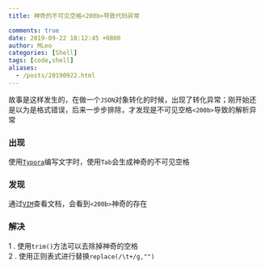 ```yaml
---
title: 神奇的不可见空格<200b>导致代码异常

comments: true
date: 2019-09-22 18:12:45 +0800
author: MLeo
categories: [Shell] 
tags: [code,shell]
aliases:
  - /posts/20190922.html
---
```


故事是这样发生的，在做一个`JSON`对象转化的时候，出现了转化异常；刚开始还是以为是格式错误，后来一步步排除，才发现是不可见空格`<200b>`导致的解析异常

### 出现
使用[`Typora`](https://typora.io/)编写文字时，使用`Tab`会生成神奇的不可见空格

### 发现
通过[`VIM`](https://www.vim.org/)查看文档，会看到`<200b>`神奇的存在

### 解决
1 . 使用`trim()`方法可以去除掉神奇的空格    
2 . 使用正则表式进行替换`replace(/\t+/g,"")`